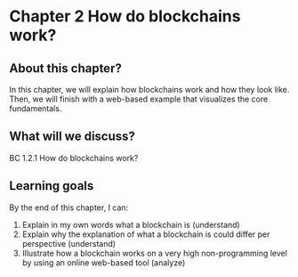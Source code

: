 # Chapter 2 How do blockchains work? 

## About this chapter? 
In this chapter, we will explain how blockchains work and how they look like. Then, we will finish with a web-based example that visualizes the core fundamentals. 


## What will we discuss? 

BC 1.2.1 How do blockchains work?


## Learning goals

By the end of this chapter, I can: 



1. Explain in my own words what a blockchain is (understand)
2. Explain why the explanation of what a blockchain is could differ per perspective (understand)
3. Illustrate how a blockchain works on a very high non-programming level by using an online web-based tool (analyze)


